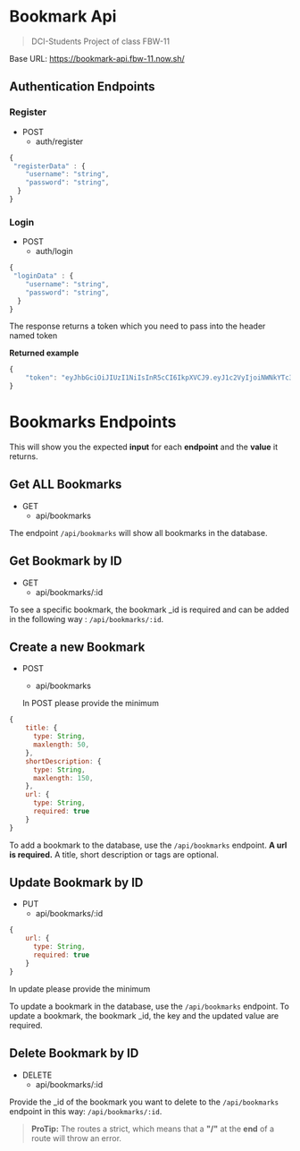 # Bookmark Api

> DCI-Students Project of class FBW-11

Base URL: https://bookmark-api.fbw-11.now.sh/

## Authentication Endpoints

### Register

- POST
  - auth/register

```js
{
 "registerData" : {
    "username": "string",
    "password": "string",
  }
}
```

### Login

- POST
  - auth/login

```js
{
 "loginData" : {
    "username": "string",
    "password": "string",
  }
}
```

The response returns a token which you need to pass into the header named token

**Returned example**

```js
{
    "token": "eyJhbGciOiJIUzI1NiIsInR5cCI6IkpXVCJ9.eyJ1c2VyIjoiNWNkYTc3ODAyZWZiNDMwN2I1NTUwZTgxIiwiaWF0IjoxNTU4MDE1NzE2LCJleHAiOjE1NTgwMTkzMTZ9.8rpXz-yrHADIKhhHN_7Xpw42Zja9dceXLWDaX83GYqQ"
}
```

# Bookmarks Endpoints

This will show you the expected **input** for each **endpoint** and the **value** it returns.

## Get **ALL** Bookmarks

- GET
  - api/bookmarks

The endpoint `/api/bookmarks` will show all bookmarks in the database.

## Get Bookmark by ID

- GET
  - api/bookmarks/:id

To see a specific bookmark, the bookmark \_id is required and can be added in the following way : `/api/bookmarks/:id`.

## Create a new Bookmark

- POST

  - api/bookmarks

  In POST please provide the minimum

```js
{
    title: {
      type: String,
      maxlength: 50,
    },
    shortDescription: {
      type: String,
      maxlength: 150,
    },
    url: {
      type: String,
      required: true
    }
}
```

To add a bookmark to the database, use the `/api/bookmarks` endpoint. **A url is required.** A title, short description or tags are optional.

## Update Bookmark by ID

- PUT
  - api/bookmarks/:id

```js
{
    url: {
      type: String,
      required: true
    }
}
```

In update please provide the minimum

To update a bookmark in the database, use the `/api/bookmarks` endpoint. To update a bookmark, the bookmark \_id, the key and the updated value are required.

## Delete Bookmark by ID

- DELETE
  - api/bookmarks/:id

Provide the \_id of the bookmark you want to delete to the `/api/bookmarks` endpoint in this way: `/api/bookmarks/:id`.

> **ProTip:** The routes a strict, which means that a **"/"** at the **end** of a route will throw an error.
